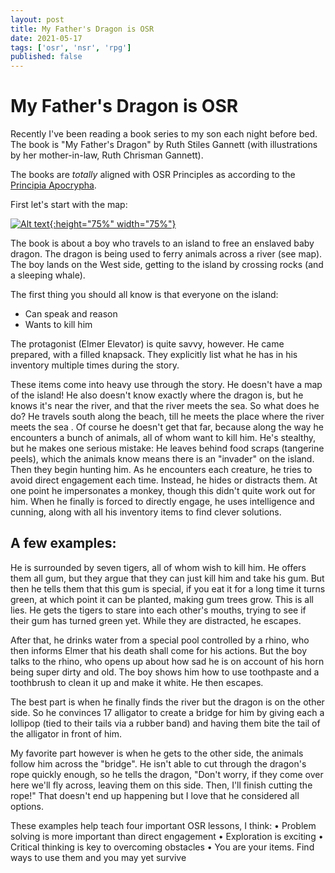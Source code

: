 ```yaml
---
layout: post
title: My Father's Dragon is OSR
date: 2021-05-17
tags: ['osr', 'nsr', 'rpg']
published: false
---
```


# My Father's Dragon is OSR

Recently I've been reading a book series to my son each night before bed. The book is "My Father's Dragon" by Ruth Stiles Gannett (with illustrations by her mother-in-law, Ruth Chrisman Gannett).

The books are _totally_ aligned with OSR Principles as according to the [Principia Apocrypha](https://lithyscaphe.blogspot.com/p/principia-apocrypha.html).

First let's start with the map:

[![Alt text](/img/my-fathers-dragon/wild_island.png "click to embiggen"){:height="75%" width="75%"}](/img/my-fathers-dragon/wild_island.png)

The book is about a boy who travels to an island to free an enslaved baby dragon.
The dragon is being used to ferry animals across a river (see map).
The boy lands on the West side, getting to the island by crossing rocks (and a sleeping whale).

The first thing you should all know is that everyone on the island:
- Can speak and reason
- Wants to kill him

The protagonist (Elmer Elevator) is quite savvy, however. He came prepared, with a filled knapsack.
They explicitly list what he has in his inventory multiple times during the story.

These items come into heavy use through the story.
He doesn't have a map of the island! He also doesn't know exactly where the dragon is, but he knows it's near the river, and that the river meets the sea.
So what does he do? He travels south along the beach, till he meets the place where the river meets the sea . Of course he doesn't get that far, because along the way he encounters a bunch of animals, all of whom want to kill him. He's stealthy, but he makes one serious mistake: He leaves behind food scraps (tangerine peels), which the animals know means there is an "invader" on the island. Then they begin hunting him.
As he encounters each creature, he tries to avoid direct engagement each time. Instead, he hides or distracts them. At one point he impersonates a monkey, though this didn't quite work out for him.
When he finally is forced to directly engage, he uses intelligence and cunning, along with all his inventory items to find clever solutions.

## A few examples:
He is surrounded by seven tigers, all of whom wish to kill him. He offers them all gum, but they argue that they can just kill him and take his gum. But then he tells them that this gum is special, if you eat it for a long time it turns green, at which point it can be planted, making gum trees grow. This is all lies. He gets the tigers to stare into each other's mouths, trying to see if their gum has turned green yet. While they are distracted, he escapes.

After that, he drinks water from a special pool controlled by a rhino, who then informs Elmer that his death shall come for his actions. But the boy talks to the rhino, who opens up about how sad he is on account of his horn being super dirty and old. The boy shows him how to use toothpaste and a toothbrush to clean it up and make it white. He then escapes.

The best part is when he finally finds the river but the dragon is on the other side.
So he convinces 17 alligator to create a bridge for him by giving each a lollipop (tied to their tails via a rubber band) and having them bite the tail of the alligator in front of him.

My favorite part however is when he gets to the other side, the animals follow him across the "bridge". He isn't able to cut through the dragon's rope quickly enough, so he tells the dragon, "Don't worry, if they come over here we'll fly across, leaving them on this side. Then, I'll finish cutting the rope!"
That doesn't end up happening but I love that he considered all options.

These examples help teach four important OSR lessons, I think:
• Problem solving is more important than direct engagement
• Exploration is exciting
• Critical thinking is key to overcoming obstacles
• You are your items. Find ways to use them and you may yet survive
